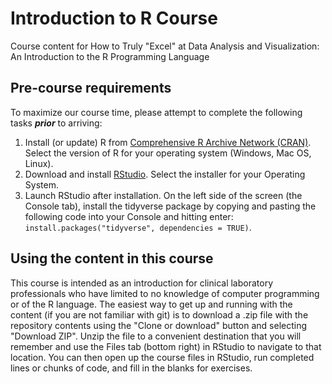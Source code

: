 # Introduction to R Course

Course content for How to Truly "Excel" at Data Analysis and Visualization: An Introduction to the R Programming Language

## Pre-course requirements

To maximize our course time, please attempt to complete the following tasks ***prior*** to arriving:

1. Install (or update) R from [Comprehensive R Archive Network (CRAN)](https://cloud.r-project.org]).  Select the version of R for your operating system (Windows, Mac OS, Linux).
1. Download and install [RStudio](https://www.rstudio.com/products/rstudio/download/#download).  Select the installer for your Operating System.
1. Launch RStudio after installation. On the left side of the screen (the Console tab), install the tidyverse package by copying and pasting the following code into your Console and hitting enter: `install.packages("tidyverse", dependencies = TRUE)`.

## Using the content in this course

This course is intended as an introduction for clinical laboratory professionals who have limited to no knowledge of computer programming or of the R language. The easiest way to get up and running with the content (if you are not familiar with git) is to download a .zip file with the repository contents using the "Clone or download" button and selecting "Download ZIP". Unzip the file to a convenient destination that you will remember and use the Files tab (bottom right) in RStudio to navigate to that location. You can then open up the course files in RStudio, run completed lines or chunks of code, and fill in the blanks for exercises.

